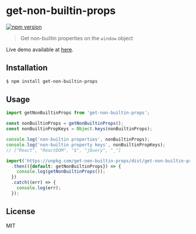 # get-non-builtin-props

[![npm version](https://img.shields.io/npm/v/get-non-builtin-props.svg)](https://www.npmjs.com/package/get-non-builtin-props)

> Get non-builtin properties on the `window` object

Live demo available at [here](https://keqingrong.github.io/get-non-builtin-props/example/index.html).

## Installation

```sh
$ npm install get-non-builtin-props
```

## Usage

```js
import getNonBuiltinProps from 'get-non-builtin-props';

const nonBuiltinProps = getNonBuiltinProps();
const nonBuiltinPropKeys = Object.keys(nonBuiltinProps);

console.log('non-builtin properties', nonBuiltinProps);
console.log('non-builtin property keys', nonBuiltinPropKeys);
// ["React", "ReactDOM", "$", "jQuery", "_"]
```

```js
import('https://unpkg.com/get-non-builtin-props/dist/get-non-builtin-props.esm.js')
  .then(({default: getNonBuiltinProps}) => {
    console.log(getNonBuiltinProps());
  })
  .catch((err) => {
    console.log(err);
  });
```

## License

MIT
